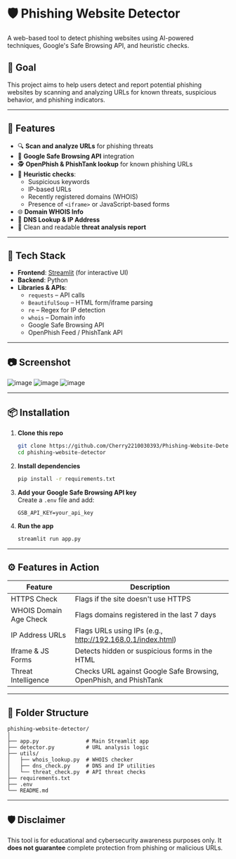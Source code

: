 # 🛡️ Phishing Website Detector

A web-based tool to detect phishing websites using AI-powered techniques, Google's Safe Browsing API, and heuristic checks.

## 🎯 Goal

This project aims to help users detect and report potential phishing websites by scanning and analyzing URLs for known threats, suspicious behavior, and phishing indicators.

---

## 🚀 Features

- 🔍 **Scan and analyze URLs** for phishing threats  
- 🧠 **Google Safe Browsing API** integration  
- 🕵️ **OpenPhish & PhishTank lookup** for known phishing URLs  
- 🔬 **Heuristic checks**:
  - Suspicious keywords
  - IP-based URLs
  - Recently registered domains (WHOIS)
  - Presence of `<iframe>` or JavaScript-based forms
- 🌐 **Domain WHOIS Info**
- 🧬 **DNS Lookup & IP Address**
- 📑 Clean and readable **threat analysis report**

---

## 🧰 Tech Stack

- **Frontend**: [Streamlit](https://streamlit.io/) (for interactive UI)
- **Backend**: Python
- **Libraries & APIs**:
  - `requests` – API calls
  - `BeautifulSoup` – HTML form/iframe parsing
  - `re` – Regex for IP detection
  - `whois` – Domain info
  - Google Safe Browsing API
  - OpenPhish Feed / PhishTank API

---

## 📷 Screenshot
![image](https://github.com/user-attachments/assets/ddd85463-18bb-48fa-bb30-b40bc82d2436)
![image](https://github.com/user-attachments/assets/cc65a85c-1dfd-4e69-ac58-811500b10259)
![image](https://github.com/user-attachments/assets/84e48148-d51b-48a8-b2a9-cb5ae335e233)







---

## 📦 Installation

1. **Clone this repo**
   ```bash
   git clone https://github.com/Cherry2210030393/Phishing-Website-Detector.git
   cd phishing-website-detector
   ```

2. **Install dependencies**
   ```bash
   pip install -r requirements.txt
   ```

3. **Add your Google Safe Browsing API key**  
   Create a `.env` file and add:
   ```env
   GSB_API_KEY=your_api_key
   ```

4. **Run the app**
   ```bash
   streamlit run app.py
   ```

---

## ⚙️ Features in Action

| Feature                 | Description                                                                 |
|------------------------|-----------------------------------------------------------------------------|
| HTTPS Check            | Flags if the site doesn't use HTTPS                                         |
| WHOIS Domain Age Check | Flags domains registered in the last 7 days                                 |
| IP Address URLs        | Flags URLs using IPs (e.g., http://192.168.0.1/index.html)                  |
| Iframe & JS Forms      | Detects hidden or suspicious forms in the HTML                              |
| Threat Intelligence    | Checks URL against Google Safe Browsing, OpenPhish, and PhishTank           |

---

## 📂 Folder Structure

```
phishing-website-detector/
│
├── app.py               # Main Streamlit app
├── detector.py          # URL analysis logic
├── utils/
│   ├── whois_lookup.py  # WHOIS checker
│   ├── dns_check.py     # DNS and IP utilities
│   └── threat_check.py  # API threat checks
├── requirements.txt
├── .env
└── README.md
```

---

## 🛡️ Disclaimer

This tool is for educational and cybersecurity awareness purposes only. It **does not guarantee** complete protection from phishing or malicious URLs.


